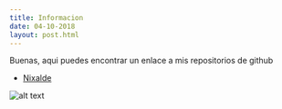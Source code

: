 ```yaml
---
title: Informacion
date: 04-10-2018
layout: post.html
---
```

Buenas, aqui puedes encontrar un enlace a mis repositorios de github
- [Nixalde](https://github.com/Nixalde)

![alt text](https://vignette.wikia.nocookie.net/central/images/2/22/Kawaii_Pikachu_Eating_Pocky_ChocoSticks.jpeg/revision/latest?cb=20160718041529 "pika")
